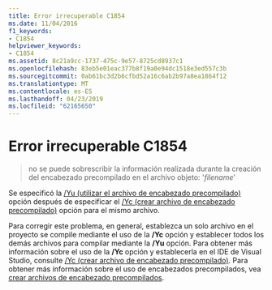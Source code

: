 ```yaml
---
title: Error irrecuperable C1854
ms.date: 11/04/2016
f1_keywords:
- C1854
helpviewer_keywords:
- C1854
ms.assetid: 8c21a9cc-1737-475c-9e57-8725cd8937c1
ms.openlocfilehash: 83eb5e01eac377b8f19a0e94dc1518e3ed557c3b
ms.sourcegitcommit: 0ab61bc3d2b6cfbd52a16c6ab2b97a8ea1864f12
ms.translationtype: MT
ms.contentlocale: es-ES
ms.lasthandoff: 04/23/2019
ms.locfileid: "62165650"
---
```

# <a name="fatal-error-c1854"></a>Error irrecuperable C1854

> no se puede sobrescribir la información realizada durante la creación del encabezado precompilado en el archivo objeto: '*filename*'

Se especificó la [/Yu (utilizar el archivo de encabezado precompilado)](../../build/reference/yu-use-precompiled-header-file.md) opción después de especificar el [/Yc (crear archivo de encabezado precompilado)](../../build/reference/yc-create-precompiled-header-file.md) opción para el mismo archivo.

Para corregir este problema, en general, establezca un solo archivo en el proyecto se compile mediante el uso de la **/Yc** opción y establecer todos los demás archivos para compilar mediante la **/Yu** opción. Para obtener más información sobre el uso de la **/Yc** opción y establecerla en el IDE de Visual Studio, consulte [/Yc (crear archivo de encabezado precompilado)](../../build/reference/yc-create-precompiled-header-file.md). Para obtener más información sobre el uso de encabezados precompilados, vea [crear archivos de encabezado precompilados](../../build/creating-precompiled-header-files.md).
